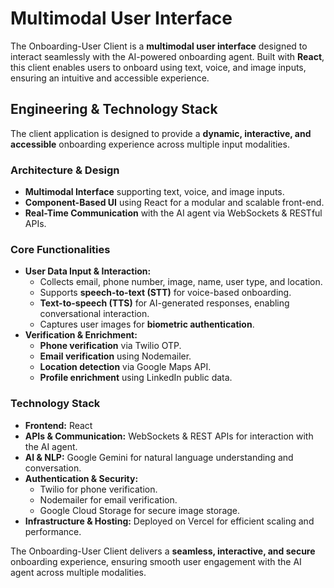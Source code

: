 # Multimodal User Interface

The Onboarding-User Client is a **multimodal user interface** designed to interact seamlessly with the AI-powered onboarding agent. Built with **React**, this client enables users to onboard using text, voice, and image inputs, ensuring an intuitive and accessible experience.

## Engineering & Technology Stack

The client application is designed to provide a **dynamic, interactive, and accessible** onboarding experience across multiple input modalities.

### **Architecture & Design**
- **Multimodal Interface** supporting text, voice, and image inputs.
- **Component-Based UI** using React for a modular and scalable front-end.
- **Real-Time Communication** with the AI agent via WebSockets & RESTful APIs.

### **Core Functionalities**
- **User Data Input & Interaction:**
  - Collects email, phone number, image, name, user type, and location.
  - Supports **speech-to-text (STT)** for voice-based onboarding.
  - **Text-to-speech (TTS)** for AI-generated responses, enabling conversational interaction.
  - Captures user images for **biometric authentication**.
- **Verification & Enrichment:**
  - **Phone verification** via Twilio OTP.
  - **Email verification** using Nodemailer.
  - **Location detection** via Google Maps API.
  - **Profile enrichment** using LinkedIn public data.

### **Technology Stack**
- **Frontend:** React
- **APIs & Communication:** WebSockets & REST APIs for interaction with the AI agent.
- **AI & NLP:** Google Gemini for natural language understanding and conversation.
- **Authentication & Security:**
  - Twilio for phone verification.
  - Nodemailer for email verification.
  - Google Cloud Storage for secure image storage.
- **Infrastructure & Hosting:** Deployed on Vercel for efficient scaling and performance.

The Onboarding-User Client delivers a **seamless, interactive, and secure** onboarding experience, ensuring smooth user engagement with the AI agent across multiple modalities.

